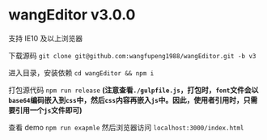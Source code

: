 
# wangEditor v3.0.0

支持 IE10 及以上浏览器

下载源码 `git clone git@github.com:wangfupeng1988/wangEditor.git -b v3`

进入目录，安装依赖 `cd wangEditor && npm i`

打包源代码 `npm run release` **(注意查看`./gulpfile.js`，打包时，`font`文件会以`base64`编码嵌入到`css`中，然后`css`内容再嵌入`js`中。因此，使用者引用时，只需要引用一个`js`文件即可)**

查看 demo `npm run exapmle` 然后浏览器访问 `localhost:3000/index.html`

